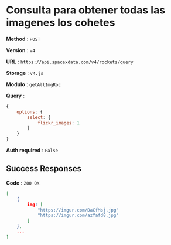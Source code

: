 # Consulta para obtener todas las imagenes los cohetes

**Method** : `POST`

**Version** : `v4`

**URL** : `https://api.spacexdata.com/v4/rockets/query`

**Storage**   :  `v4.js`

**Modulo** :  `getAllImgRoc`

**Query** :  

```js
{
    options: {
        select: {
            flickr_images: 1
        }
    }
}
```

**Auth required** : `False`

## Success Responses

**Code** : `200 OK`

```json
[    
	{
        img: [
            "https://imgur.com/DaCfMsj.jpg"
            "https://imgur.com/azYafd8.jpg"
        ]
    },
    ...
]
```